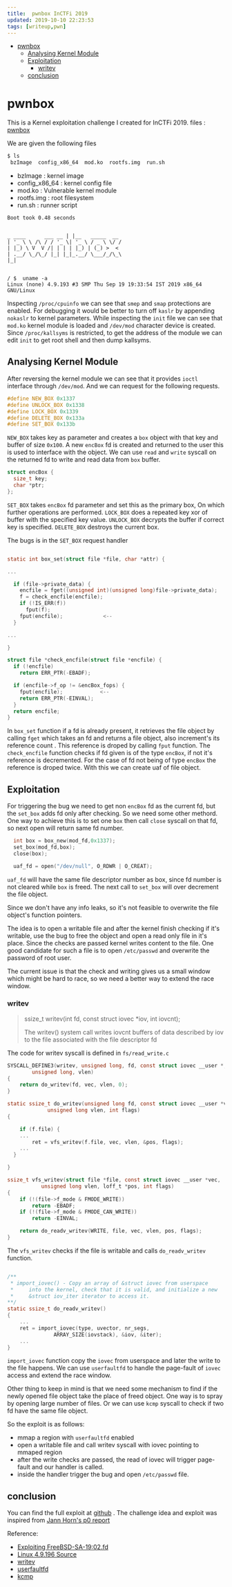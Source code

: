 ```yaml
---
title:  pwnbox InCTFi 2019
updated: 2019-10-10 22:23:53
tags: [writeup,pwn]
---
```


- [pwnbox](#orgdca637f)
  - [Analysing Kernel Module](#org9aade75)
  - [Exploitation](#org67a63de)
    - [writev](#org9f9aab1)
  - [conclusion](#org86a01f4)


<a id="orgdca637f"></a>

# pwnbox

This is a Kernel exploitation challenge I created for InCTFi 2019. files : [pwnbox](https://github.com/vishnudevtj/ctf/tree/master/challenges/pwnbox)

We are given the following files

```sh
$ ls
 bzImage  config_x86_64  mod.ko  rootfs.img  run.sh
```

- bzImage : kernel image 
- config_x86_64 : kernel config file 
- mod.ko : Vulnerable kernel module 
- rootfs.img : root filesystem 
- run.sh : runner script

```
Boot took 0.48 seconds


_ ____      ___ __ | |__   _____  __
| '_ \ \ /\ / / '_ \| '_ \ / _ \ \/ /
| |_) \ V  V /| | | | |_) | (_) >  < 
| .__/ \_/\_/ |_| |_|_.__/ \___/_/\_\ 
|_|                                


/ $  uname -a 
Linux (none) 4.9.193 #3 SMP Thu Sep 19 19:33:54 IST 2019 x86_64 GNU/Linux
```
Inspecting `/proc/cpuinfo` we can see that `smep` and `smap` protections are enabled. For debugging it would be better to turn off `kaslr` by appending `nokaslr` to kernel parameters. While inspecting the `init` file we can see that `mod.ko` kernel module is loaded and `/dev/mod` character device is created. Since `/proc/kallsyms` is restricted, to get the address of the module we can edit `init` to get root shell and then dump kallsyms.


<a id="org9aade75"></a>

## Analysing Kernel Module

After reversing the kernel module we can see that it provides `ioctl` interface through `/dev/mod`. And we can request for the following requests.

```c
#define NEW_BOX 0x1337
#define UNLOCK_BOX 0x1338
#define LOCK_BOX 0x1339
#define DELETE_BOX 0x133a
#define SET_BOX 0x133b
```

`NEW_BOX` takes key as parameter and creates a `box` object with that key and buffer of size `0x100`. A new `encBox` fd is created and returned to the user this is used to interface with the object. We can use `read` and `write` syscall on the returned fd to write and read data from `box` buffer.

```c
struct encBox {
  size_t key;
  char *ptr;
};
```

`SET_BOX`  takes `encBox` fd parameter and set this as the primary box, On which further operations are performed. `LOCK_BOX`  does a repeated key xor of buffer with the specified key value. `UNLOCK_BOX`  decrypts the buffer if correct key is specified. `DELETE_BOX`  destroys the current box.

The bugs is in the `SET_BOX` request handler

```c

static int box_set(struct file *file, char *attr) {

...

  if (file->private_data) {
    encfile = fget((unsigned int)(unsigned long)file->private_data);
    f = check_encfile(encfile);
    if (!IS_ERR(f))
      fput(f);
    fput(encfile);             <--
  }

...

}

struct file *check_encfile(struct file *encfile) {
  if (!encfile)
    return ERR_PTR(-EBADF);

  if (encfile->f_op != &encBox_fops) {
    fput(encfile);            <--
    return ERR_PTR(-EINVAL);
  }
  return encfile;
}
```

In `box_set` function if a fd is already present, it retrieves the file object by calling `fget` which takes an fd and returns a file object, also increment's its reference count . This reference is droped by calling `fput` function. The `check_encfile` function checks if fd given is of the type `encBox`, if not it's reference is decremented. For the case of fd not being of type `encBox` the reference is droped twice. With this we can create uaf of file object.


<a id="org67a63de"></a>

## Exploitation

For triggering the bug we need to get non `encBox` fd as the current fd, but the `set_box` adds fd only after checking. So we need some other methord. One way to achieve this is to set one `box` then call `close` syscall on that fd, so next open will return same fd number.

```c
  int box = box_new(mod_fd,0x1337);
  set_box(mod_fd,box);
  close(box);

  uaf_fd = open("/dev/null", O_RDWR | O_CREAT);
```

`uaf_fd` will have the same file descriptor number as box, since fd number is not cleared while `box` is freed. The next call to `set_box` will over decrement the file object.

Since we don't have any info leaks, so it's not feasible to overwrite the file object's function pointers.

The idea is to open a writable file and after the kernel finish checking if it's writable, use the bug to free the object and open a read only file in it's place. Since the checks are passed kernel writes content to the file. One good candidate for such a file is to open `/etc/passwd` and overwrite the password of root user.

The current issue is that the check and writing gives us a small window which might be hard to race, so we need a better way to extend the race window.


<a id="org9f9aab1"></a>

### writev

> ssize_t writev(int fd, const struct iovec \*iov, int iovcnt);
> 
> The writev() system call writes iovcnt buffers of data described by iov to the file associated with the file descriptor fd

The code for writev syscall is defined in `fs/read_write.c`

```c
SYSCALL_DEFINE3(writev, unsigned long, fd, const struct iovec __user *, vec,
		unsigned long, vlen)
{
	return do_writev(fd, vec, vlen, 0);
}
```

```c
static ssize_t do_writev(unsigned long fd, const struct iovec __user *vec,
			 unsigned long vlen, int flags)
{

	if (f.file) {
    ...
		ret = vfs_writev(f.file, vec, vlen, &pos, flags);
    ...
  }

}
```

```c
ssize_t vfs_writev(struct file *file, const struct iovec __user *vec,
		   unsigned long vlen, loff_t *pos, int flags)
{
	if (!(file->f_mode & FMODE_WRITE))
		return -EBADF;
	if (!(file->f_mode & FMODE_CAN_WRITE))
		return -EINVAL;

	return do_readv_writev(WRITE, file, vec, vlen, pos, flags);
}
```

The `vfs_writev` checks if the file is writable and calls `do_readv_writev` function.

```c

/**
 * import_iovec() - Copy an array of &struct iovec from userspace
 *     into the kernel, check that it is valid, and initialize a new
 *     &struct iov_iter iterator to access it.
**/
static ssize_t do_readv_writev()
{
    ...
	ret = import_iovec(type, uvector, nr_segs,
			   ARRAY_SIZE(iovstack), &iov, &iter);
    ...
}
```

`import_iovec` function copy the `iovec` from userspace and later the write to the file happens. We can use `userfaultfd` to handle the page-fault of `iovec` access and extend the race window.

Other thing to keep in mind is that we need some mechanism to find if the newly opened file object take the place of freed object. One way is to spray by opening large number of files. Or we can use `kcmp` syscall to check if two fd have the same file object.

So the exploit is as follows:

-   mmap a region with `userfaultfd` enabled
-   open a writable file and call writev syscall with iovec pointing to mmaped region
-   after the write checks are passed, the read of iovec will trigger page-fault and our handler is called.
-   inside the handler trigger the bug and open `/etc/passwd` file.


<a id="org86a01f4"></a>

## conclusion

You can find the full exploit at [github](https://github.com/vishnudevtj/ctf/tree/master/challenges/pwnbox) . The challenge idea and exploit was inspired from [Jann Horn's p0 report](https://bugs.chromium.org/p/project-zero/issues/detail?id=808)

Reference:

-   [Exploiting FreeBSD-SA-19:02.fd](https://secfault-security.com/blog/FreeBSD-SA-1902.fd.html)
-   [Linux 4.9.196 Source](https://elixir.bootlin.com/linux/v4.9.196/source)
-   [writev](https://linux.die.net/man/2/writev)
-   [userfaultfd](http://man7.org/linux/man-pages/man2/userfaultfd.2.html)
-   [kcmp](http://www.man7.org/linux/man-pages/man2/kcmp.2.html)
